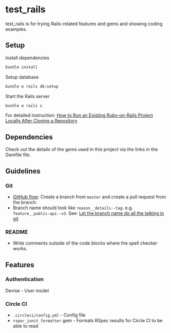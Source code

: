 # test_rails

test_rails is for trying Rails-related features and gems and showing coding examples.

## Setup
Install dependencies
```bash
bundle install
```

Setup database
```bash
bundle e rails db:setup
```

Start the Rails server
```bash
bundle e rails s
```

For detailed instruction: [How to Run an Existing Ruby-on-Rails Project Locally After Cloning a Repository](https://medium.com/@michaelyanagi/how-to-run-an-existing-ruby-on-rails-project-after-cloning-a-repository-8535e4f14bc9)

## Dependencies

Check out the details of the gems used in this project via the links in the Gemfile file.

## Guidelines
### Git
* [GitHub flow](https://help.github.com/en/articles/github-flow): Create a branch from `master` and create a pull request from the branch.
* Branch name should look like `reason__details--tag`. e.g. `feature__public-api--v3`. See: [Let the branch name do all the talking in git](https://codeburst.io/let-the-branch-name-do-all-the-talking-in-git-e614ff85aa30)

### README
* Write comments outside of the code blocks where the spell checker works.

## Features
### Authentication
Devise - User model

### Circle CI

* `.circleci/config.yml` - Config file
* `rspec_junit_formatter` gem - Formats RSpec results for Circle CI to be able to read
